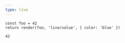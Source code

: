 ```yaml
---
type: live
---
```

```{javascript(render)}
const foo = 42
return render(foo, 'live/value', { color: 'blue' })
```

```{javascript}[live/value(color=red)]
42
```
